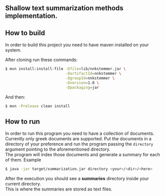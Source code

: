 ## Shallow text summarization methods implementation.

## How to build

In order to build this project you need to have maven installed on your system.

After cloning run these commands:
```bash
$ mvn install:install-file -Dfile=lib/nnkstemmer.jar \
                           -DartifactId=nnkstemmer \
                           -DgroupId=nnkstemmer \
                           -Dversion=1.0 \
                           -Dpackaging=jar 
```
And then:
```bash
$ mvn -Prelease clean install
```

## How to run

In order to run this program you need to have a collection of documents. Currently only greek documents are supported.
Put the documents in a directory of your preference and run the program passing the ```directory```
argument pointing to the aforementioned directory.  
The program will index those documents and generate a summary
for each of them.
Example
```bash
$ java -jar target/summarization.jar directory <your>/<dir>/<here>
```
After the execution you should see a **summaries** directory inside your current directory.  
This is where the summaries are stored as text files.